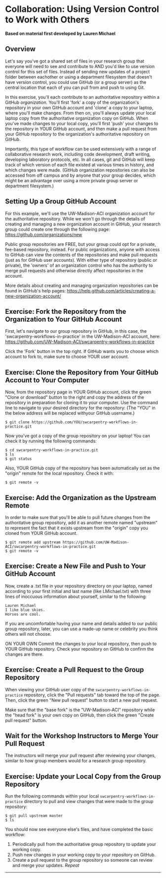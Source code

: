 # Collaboration: Using Version Control to Work with Others

**Based on material first developed by Lauren Michael**

## Overview

Let's say you've got a shared set of files in your research group that 
everyone will need to see and contribute to AND you'd like to use version 
control for this set of files. Instead of sending new updates of a project folder 
between eachother or using a department filesystem that doesn't have version control, 
you could use GitHub (or a group server) as the central location that each of you 
can pull from and push to using Git.

In this exercise, you'll each contribute to an authoritative repository 
within a GitHub *organization*. You'll first 'fork' a copy of the organization's 
repository in your own GitHub account and 'clone' a copy to your laptop, where 
you'll make changes. From then on, you'll always update your local laptop copy 
from the authoritative organization copy on GitHub. When you've made changes to 
your local copy, you'll first 'push' your changes to the repository in YOUR GitHub 
account, and then make a pull request from your GitHub repository to the 
organization's authoritative repository on GitHub. 

Importantly, this type of workflow can be used extensively with 
a range of collaborative research work, including code development, draft 
writing, developing laboratory protocols, etc. In all cases, git and GitHub 
will keep track of which version of each file existed at various times in 
history, and which changes were made. (GitHub organization repositories can also 
be accessed from off campus and by anyone that your group decides, which might be an 
advantage over using a more private group server or department filesystem.)

## Setting Up a Group GitHub Account

For this example, we'll use the UW-Madison-ACI organization account for the 
authoritative repository. While we won't go through the details of creating 
and managing a new organization account in GitHub, your research group could 
create one through the following page: https://github.com/organizations/new

Public group repositories are FREE, but your group could opt for a private, 
fee-based repository, instead. For public organizations, anyone 
with access to GitHub can view the contents of the repositories and make pull 
requests (just as for GitHub user accounts). With either type of repository (public 
or private), the 'owners' of an organization control who has the authority to merge pull 
requests and otherwise directly affect repositories in the account.

More details about creating and managing organization repositories can be found 
in GitHub's help pages: 
https://help.github.com/articles/creating-a-new-organization-account/

## Exercise: Fork the Repository from the Organization to Your GitHub Account

First, let's navigate to our group repository in GitHub, in this case, the
'swcarpentry-workflows-in-practice' in the UW-Madison-ACI account,
here: https://github.com/UW-Madison-ACI/swcarpentry-workflows-in-practice

Click the 'Fork' button in the top right. If GitHub wants you to choose 
which account to fork to, make sure to choose YOUR user account.

## Exercise: Clone the Repository from Your GitHub Account to Your Computer

Now, from the repository page in YOUR GitHub account, click the green "Clone 
or download" button to the right and copy the address 
of the repository in preparation for cloning it to your computer. Use the command 
line to navigate to your desired directory for the repository: (The "YOU" in 
the below address will be replaced withyour GitHub username.)

    $ git clone https://github.com/YOU/swcarpentry-workflows-in-practice.git

Now you've got a copy of the group repository on your laptop! You can check it 
by running the following commands:

    $ cd swcarpentry-workflows-in-practice.git
    $ ls
    $ git status

Also, YOUR GitHub copy of the repository has been automatically set 
as the "origin" remote for the local repository. Check it with:

    $ git remote -v

## Exercise: Add the Organization as the Upstream Remote

In order to make sure that you'll be able to pull future changes 
from the authoritative group repository, add it as another remote 
named "upstream" to represent the fact that it exists upstream from the "origin" 
copy you cloned from YOUR GitHub account.

    $ git remote add upstream https://github.com/UW-Madison-ACI/swcarpentry-workflows-in-practice.git
    $ git remote -v
 
## Exercise: Create a New File and Push to Your GitHub Account

Now, create a .txt file in your repository directory on your laptop, named 
according to your first initial and last name 
(like LMichael.txt) with three lines of inoccuous information about yourself, 
similar to the following:
    
    Lauren Michael
    I like blue skies.
    Horses are cool.

If you are uncomfortable having your name and details added to 
our public group repository, later, you can use a made-up name or celebrity 
you think others will not choose.

ON YOUR OWN
Commit the changes to your local repository, then push to YOUR GitHub repository. 
Check your repository on GitHub to confirm the changes are there.

## Exercise: Create a Pull Request to the Group Repository

When viewing your GitHub user copy of the `swcarpentry-workflows-in-practice` 
repository, click the "Pull requests" tab toward the top of the page. Then, 
click the green "New pull request" button to start a new pull request.

Make sure that the "base fork" is the "UW-Madison-ACI" repository 
while the "head fork" is your own copy on GitHub, then click the 
green "Create pull request" button.

## Wait for the Workshop Instructors to Merge Your Pull Request

The instructors will merge your pull request after reviewing your changes, similar 
to how group members would for a research group repository.

## Exercise: Update your Local Copy from the Group Repository

Run the following commands within your local `swcarpentry-workflows-in-practice` 
directory to pull and view changes that were made to the group repository:

    $ git pull upstream master
    $ ls

You should now see everyone else's files, and have completed the basic workflow:
1. Periodically pull from the authoritative group repository to update your working copy.
2. Push new changes in your working copy to your repository on GitHub.
3. Create a pull request to the group repository so someone can review and merge your updates.
*Repeat*
----
